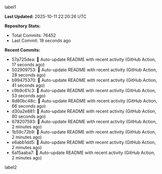 
label1 
<!-- ACTIVITY_START -->
**Last Updated:** 2025-10-11 22:20:26 UTC

**Repository Stats:**
- Total Commits: 76452
- Last Commit: 18 seconds ago

**Recent Commits:**
- 57a725dea: 🤖 Auto-update README with recent activity (GitHub Action, 17 seconds ago)
- 502909753: 🤖 Auto-update README with recent activity (GitHub Action, 28 seconds ago)
- b99475370: 🤖 Auto-update README with recent activity (GitHub Action, 41 seconds ago)
- c9b9c61c3: 🤖 Auto-update README with recent activity (GitHub Action, 53 seconds ago)
- 8d80bc48c: 🤖 Auto-update README with recent activity (GitHub Action, 66 seconds ago)
- d30a2e881: 🤖 Auto-update README with recent activity (GitHub Action, 80 seconds ago)
- 678207593: 🤖 Auto-update README with recent activity (GitHub Action, 2 minutes ago)
- 1b59c72b9: 🤖 Auto-update README with recent activity (GitHub Action, 2 minutes ago)
- e6abb1dd5: 🤖 Auto-update README with recent activity (GitHub Action, 2 minutes ago)
- 6a15aaba7: 🤖 Auto-update README with recent activity (GitHub Action, 2 minutes ago)
<!-- ACTIVITY_END -->

label2

